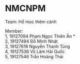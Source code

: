 # NMCNPM
Team: Hổ mọc thêm cánh

Member:\
1, 19127094	Phạm Ngọc Thiên Ân      *\
2, 19127494	Đỗ Minh Nhật\
3, 19127618	Nguyễn Thanh Tùng\
4, 19127536	Võ Lâm Hải Quốc\
5, 19127546	Trần Hoàng Thái
